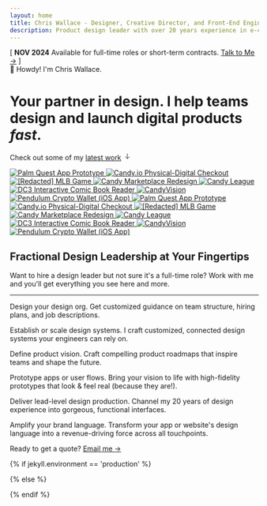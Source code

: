 ```yaml
---
layout: home
title: Chris Wallace - Designer, Creative Director, and Front-End Engineer
description: Product design leader with over 20 years experience in e-commerce, digital publishing, interactive media, and web3. Currently searching for my next long-term role.
---
```


<div class="content-container">
  <div class="announcement fade-in-element">
    <span class="announcement__bracket">[</span> 
    <span class="announcement__content">
      <strong class="announcement__date">NOV 2024</strong> 
      <span class="announcement__text">Available for full-time roles or short-term contracts.</span>
      <a class="announcement__link" href="/contact">Talk to Me &rarr;</a>
    </span> 
    <span class="announcement__bracket">]</span>
  </div>
  
  <div class="greeting fade-in-element"><span class="greeting__wave">👋</span> Howdy! I'm Chris Wallace.</div>
  <h1 class="home-title fade-in-element">
    <span class="typewriter" id="typewriter">Your partner in design. I help teams design and launch digital products <em>fast</em>.</span>
  </h1>
  
  <p class="portfolio-intro fade-in-element">Check out some of my <a href="/portfolio" class="portfolio-intro__link">latest work</a> <svg class="portfolio-intro__icon" width="16" height="16" viewBox="0 0 16 16" fill="none" xmlns="http://www.w3.org/2000/svg"><path d="M8 3v10M4 9l4 4 4-4" stroke="currentColor" stroke-width="1" stroke-linecap="round" stroke-linejoin="round"/></svg></p>
</div>

<div class="content-container-xo">
  <div class="infinite-scroll fade-in-element">
    <div class="infinite-scroll__scroller">
      <!-- First set -->
      <a href="/portfolio/palm-quest/" class="infinite-scroll__item">
        <img src="https://ik.imagekit.io/UltraDAO/chriswallace.net/palm-quest-thumbnail.png?tr=w-600,f-auto" 
             alt="Palm Quest App Prototype" 
             class="infinite-scroll__image">
      </a>
      <a href="/portfolio/candy-physical-digital-feature/" class="infinite-scroll__item">
        <img src="https://ik.imagekit.io/UltraDAO/chriswallace.net/physical-digital.png?tr=w-600,f-auto" alt="Candy.io Physical-Digital Checkout" class="infinite-scroll__image">
      </a>
      <a href="/portfolio/redacted-mlb-game/" class="infinite-scroll__item">
        <img src="https://ik.imagekit.io/UltraDAO/chriswallace.net/redacted-mlb-game-thumbnail.png?tr=w-600,f-auto" alt="[Redacted] MLB Game" class="infinite-scroll__image">
      </a>
      <a href="/portfolio/candy-marketplace-redesign/" class="infinite-scroll__item">
        <img src="https://ik.imagekit.io/UltraDAO/chriswallace.net/candy-redesign-thumbnail.png?tr=w-600,f-auto" alt="Candy Marketplace Redesign" class="infinite-scroll__image">
      </a>
      <a href="/portfolio/candy-league/" class="infinite-scroll__item">
        <img src="https://ik.imagekit.io/UltraDAO/chriswallace.net/candy-league-thumbnail.png?tr=w-600,f-auto" alt="Candy League" class="infinite-scroll__image">
      </a>
      <a href="/portfolio/dc3-interactive-reader/" class="infinite-scroll__item">
        <img src="https://ik.imagekit.io/UltraDAO/chriswallace.net/dc3-reader-1.png?tr=w-600,f-auto" alt="DC3 Interactive Comic Book Reader" class="infinite-scroll__image">
      </a>
      <a href="/portfolio/candyvision/" class="infinite-scroll__item">
        <img src="https://ik.imagekit.io/UltraDAO/chriswallace.net/candyvision-thumbnail.png?tr=w-600,f-auto" alt="CandyVision" class="infinite-scroll__image">
      </a>
      <a href="/portfolio/pendulum-crypto-wallet/" class="infinite-scroll__item">
        <img src="https://ik.imagekit.io/UltraDAO/chriswallace.net/pendulum-thumbnail.png?tr=w-600,f-auto" alt="Pendulum Crypto Wallet (iOS App)" class="infinite-scroll__image">
      </a>
      <!-- second set -->
      <a href="/portfolio/palm-quest/" class="infinite-scroll__item">
        <img src="https://ik.imagekit.io/UltraDAO/chriswallace.net/palm-quest-thumbnail.png?tr=w-600,f-auto" 
             alt="Palm Quest App Prototype" 
             class="infinite-scroll__image">
      </a>
      <a href="/portfolio/candy-physical-digital-feature/" class="infinite-scroll__item">
        <img src="https://ik.imagekit.io/UltraDAO/chriswallace.net/physical-digital.png?tr=w-600,f-auto" alt="Candy.io Physical-Digital Checkout" class="infinite-scroll__image">
      </a>
      <a href="/portfolio/redacted-mlb-game/" class="infinite-scroll__item">
        <img src="https://ik.imagekit.io/UltraDAO/chriswallace.net/redacted-mlb-game-thumbnail.png?tr=w-600,f-auto" alt="[Redacted] MLB Game" class="infinite-scroll__image">
      </a>
      <a href="/portfolio/candy-marketplace-redesign/" class="infinite-scroll__item">
        <img src="https://ik.imagekit.io/UltraDAO/chriswallace.net/candy-redesign-thumbnail.png?tr=w-600,f-auto" alt="Candy Marketplace Redesign" class="infinite-scroll__image">
      </a>
      <a href="/portfolio/candy-league/" class="infinite-scroll__item">
        <img src="https://ik.imagekit.io/UltraDAO/chriswallace.net/candy-league-thumbnail.png?tr=w-600,f-auto" alt="Candy League" class="infinite-scroll__image">
      </a>
      <a href="/portfolio/dc3-interactive-reader/" class="infinite-scroll__item">
        <img src="https://ik.imagekit.io/UltraDAO/chriswallace.net/dc3-reader-1.png?tr=w-600,f-auto" alt="DC3 Interactive Comic Book Reader" class="infinite-scroll__image">
      </a>
      <a href="/portfolio/candyvision/" class="infinite-scroll__item">
        <img src="https://ik.imagekit.io/UltraDAO/chriswallace.net/candyvision-thumbnail.png?tr=w-600,f-auto" alt="CandyVision" class="infinite-scroll__image">
      </a>
      <a href="/portfolio/pendulum-crypto-wallet/" class="infinite-scroll__item">
        <img src="https://ik.imagekit.io/UltraDAO/chriswallace.net/pendulum-thumbnail.png?tr=w-600,f-auto" alt="Pendulum Crypto Wallet (iOS App)" class="infinite-scroll__image">
      </a>
    </div>
  </div>
</div>
<div class="content-container">
    <div class="mb-16">
        <div class="space-y-12 fade-in-element">
          <div class="max-w-3xl">
            <h2 class="home-title-secondary fade-in-element">Fractional Design Leadership at Your Fingertips</h2>
            <p class="fade-in-element text-lg mb-2">Want to hire a design leader but not sure it's a full-time role? Work with me and you'll get everything you see here and more.</p>
          </div>
          <hr class="fade-in-element">
          <div class="grid sm:grid-cols-2 lg:grid-cols-3 gap-4 gap-y-12 sm:gap-16 lg:gap-28 max-w-7xl mb-8 lg:mb-12">
              <p class="text-lg fade-in-element mb-0"><span class="dark:text-white">Design your design org.</span> Get customized guidance on team structure, hiring plans, and job descriptions.</p>
              <p class="text-lg fade-in-element mb-0"><span class="dark:text-white">Establish or scale design systems.</span> I craft customized, connected design systems your engineers can rely on.</p>
              <p class="text-lg fade-in-element mb-0"><span class="dark:text-white">Define product vision.</span> Craft compelling product roadmaps that inspire teams and shape the future.</p>
              <p class="text-lg fade-in-element mb-0"><span class="dark:text-white">Prototype apps or user flows.</span> Bring your vision to life with high-fidelity prototypes that look & feel real (because they are!).</p>
              <p class="text-lg fade-in-element mb-0"><span class="dark:text-white">Deliver lead-level design production.</span> Channel my 20 years of design experience into gorgeous, functional interfaces.</p>
              <p class="text-lg fade-in-element mb-0"><span class="dark:text-white">Amplify your brand language.</span> Transform your app or website's design language into a revenue-driving force across all touchpoints.</p>
          </div>
          <p class="fade-in-element">
              Ready to get a quote? 
              <a href="/contact" class="ml-1.5 inline-block">
                  Email me &rarr;
              </a>
          </p>
        </div>
    </div>
</div>
{% if jekyll.environment == 'production' %}

<script src="/assets/js/typewriterHome.min.js?v={{ site.version }}"></script>

{% else %}

<script src="/assets/js/typewriterHome.js?v={{ site.version }}"></script>

{% endif %}
